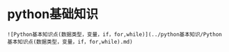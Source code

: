 # python基础知识
    ![Python基本知识点(数据类型，变量，if，for,while)](../python基本知识/Python基本知识点(数据类型，变量，if，for,while).md)
